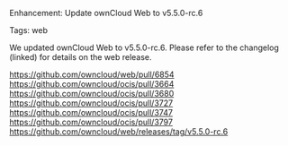 Enhancement: Update ownCloud Web to v5.5.0-rc.6

Tags: web

We updated ownCloud Web to v5.5.0-rc.6. Please refer to the changelog (linked) for details on the web release.

https://github.com/owncloud/web/pull/6854
https://github.com/owncloud/ocis/pull/3664
https://github.com/owncloud/ocis/pull/3680
https://github.com/owncloud/ocis/pull/3727
https://github.com/owncloud/ocis/pull/3747
https://github.com/owncloud/ocis/pull/3797
https://github.com/owncloud/web/releases/tag/v5.5.0-rc.6
